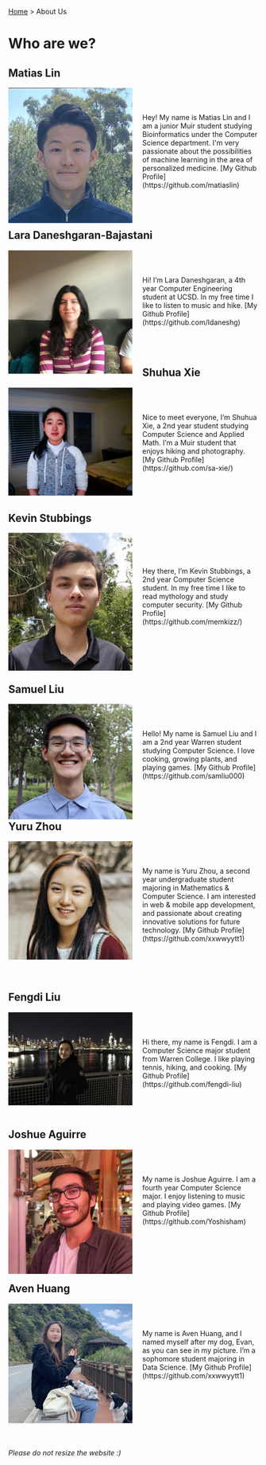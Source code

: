 [Home](https://melinucsd.github.io/cse110-w21-group16/) > About Us
# Who are we?
## Matias Lin
<img align="left" src="profiles/MatiasLin.jpg" width=250 style="margin-right: 20px;">
<br /><br /><br />
Hey! My name is Matias Lin and I am a junior Muir student studying Bioinformatics under the Computer Science department. I'm very passionate about the possibilities of machine learning in the area of personalized medicine.  
[My Github Profile](https://github.com/matiaslin)
<br /><br /><br /><br />

## Lara Daneshgaran-Bajastani
<img align="left" src="profiles/LaraDaneshgaran.jpg" width=250 style="margin-right: 20px;">
<br /><br /><br />
Hi! I’m Lara Daneshgaran, a 4th year Computer Engineering student at UCSD. In my free time I like to listen to music and hike.  
[My Github Profile](https://github.com/ldaneshg)
<br /><br /><br /><br />

## Shuhua Xie
<img align="left" src="profiles/ShuhuaXie.jpg" width=250 style="margin-right: 20px;">
<br /><br /><br />
Nice to meet everyone, I’m Shuhua Xie, a 2nd year student studying Computer Science and Applied Math. I’m a Muir student that enjoys hiking and photography.  
[My Github Profile](https://github.com/sa-xie/)
<br /><br /><br /><br />

## Kevin Stubbings 
<img align="left" src="profiles/KevinStubbings.jpg" width=250 style="margin-right: 20px;">
<br /><br /><br /><br />
Hey there, I’m Kevin Stubbings, a 2nd year Computer Science student. In my free time I like to read mythology and study computer security.  
[My Github Profile](https://github.com/memkizz/)
<br /><br /><br /><br /><br /><br />

## Samuel Liu
<img align="left" src="profiles/SamuelLiu.jpg" width=250 style="margin-right: 20px;">
<br /><br /><br />
Hello! My name is Samuel Liu and I am a 2nd year Warren student studying Computer Science. I love cooking, growing plants, and playing games. 
[My Github Profile](https://github.com/samliu000)
<br /><br /><br /><br />

## Yuru Zhou
<img align="left" src="profiles/YuruZhou.jpg" width=250 style="margin-right: 20px;">
<br /><br /><br />
My name is Yuru Zhou, a second year undergraduate student majoring in Mathematics & Computer Science. I am interested in web & mobile app development, and passionate about creating innovative solutions for future technology.
[My Github Profile](https://github.com/xxwwyytt1)
<br /><br /><br /><br /><br />

## Fengdi Liu
<img align="left" src="profiles/FengdiLiu.jpg" width=250 style="margin-right: 20px;">
<br /><br /><br />
Hi there, my name is Fengdi. I am a Computer Science major student from Warren College. I like playing tennis, hiking, and cooking.  
[My Github Profile](https://github.com/fengdi-liu)
<br /><br /><br /><br />

## Joshue Aguirre
<img align="left" src="profiles/JoshueAguirre.jpg" width=250 style="margin-right: 20px;">
<br /><br /><br />
My name is Joshue Aguirre. I am a fourth year
Computer Science major. I enjoy listening to music and playing video games. 
[My Github Profile](https://github.com/Yoshisham)
<br /><br /><br /><br /><br /><br />

## Aven Huang
<img align="left" src="profiles/AvenHuang.jpg" width=250 style="margin-right: 20px;">
<br /><br /><br />
My name is Aven Huang, and I named myself after my dog, Evan, as you can see in my picture. I’m a sophomore student majoring in Data Science.  
[My Github Profile](https://github.com/xxwwyytt1)
<br /><br /><br /><br /><br /><br /><br /><br />

###### Please do not resize the website :)